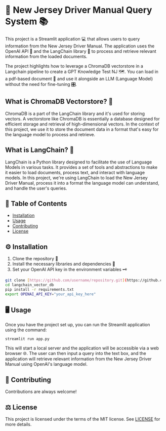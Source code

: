 # 🚗 New Jersey Driver Manual Query System 📚

This project is a Streamlit application 💻 that allows users to query information from the New Jersey Driver Manual. The application uses the OpenAI API 🧠 and the LangChain library 📖 to process and retrieve relevant information from the loaded documents.

The project highlights how to leverage a ChromaDB vectorstore in a Langchain pipeline to create a GPT Knowledge Test NJ 🗺️. You can load in a pdf-based document 📄 and use it alongside an LLM (Language Model) without the need for fine-tuning 🎛️.

## What is ChromaDB Vectorstore? 🤔

ChromaDB is a part of the LangChain library and it's used for storing vectors. A vectorstore like ChromaDB is essentially a database designed for efficient storage and retrieval of high-dimensional vectors. In the context of this project, we use it to store the document data in a format that's easy for the language model to process and retrieve.

## What is LangChain? 📖

LangChain is a Python library designed to facilitate the use of Language Models in various tasks. It provides a set of tools and abstractions to make it easier to load documents, process text, and interact with language models. In this project, we're using LangChain to load the New Jersey Driver Manual, process it into a format the language model can understand, and handle the user's queries.

## 📝 Table of Contents
- [Installation](#installation)
- [Usage](#usage)
- [Contributing](#contributing)
- [License](#license)

## ⚙️ Installation

1. Clone the repository 📂
2. Install the necessary libraries and dependencies 🧩
3. Set your OpenAI API key in the environment variables 🗝️

```bash
git clone [https://github.com/username/repository.git](https://github.com/vivek7208/langchain_vector_db.git)
cd langchain_vector_db
pip install -r requirements.txt
export OPENAI_API_KEY="your_api_key_here"
```

## 🖥️ Usage

Once you have the project set up, you can run the Streamlit application using the command:

```bash
streamlit run app.py
```

This will start a local server and the application will be accessible via a web browser 🌐. The user can then input a query into the text box, and the application will retrieve relevant information from the New Jersey Driver Manual using OpenAI's language model.

## 👥 Contributing

Contributions are always welcome!

## ⚖️ License

This project is licensed under the terms of the MIT license. See [LICENSE](./LICENSE) for more details.
